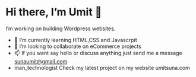 # Hi there, I’m Umit 👋
I’m working on building Wordpress websites. 
- 🌱 I’m currently learning HTML,CSS and Javascrpit
- 💞️ I’m looking to collaborate on eCommerce projects
- 📫 If you want say hello or discuss anything just send me a message sunaumit@gmail.com
- man_technologist Check my latest project on my website umitsuna.com


<!---
umitsuna/umitsuna is a ✨ special ✨ repository because its `README.md` (this file) appears on your GitHub profile.
You can click the Preview link to take a look at your changes.
--->
